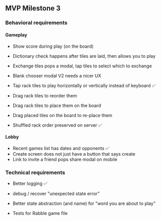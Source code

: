 ## MVP Milestone 3

### Behavioral requirements

#### Gameplay

- Show score during play (on the board)
- Dictionary check happens after tiles are laid, then allows you to play

- Exchange tiles pops a modal, tap tiles to select which to exchange
- Blank chooser modal V2 needs a nicer UX

- Tap rack tiles to play horizontally or vertically instead of keyboard ✅
- Drag rack tiles to reorder them
- Drag rack tiles to place them on the board
- Drag placed tiles on the board to re-place them

- Shuffled rack order preserved on server ✅

#### Lobby

- Recent games list has dates and opponents ✅
- Create screen does not just have a button that says create
- Link to invite a friend pops share modal on mobile

### Technical requirements

- Better logging ✅

- debug / recover "unexpected state error"

- Better state abstraction (and name) for "word you are about to play"

- Tests for Rabble game file
